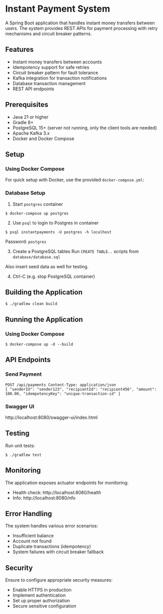 # Instant Payment System

A Spring Boot application that handles instant money transfers between users. The system provides REST APIs for payment
processing with retry mechanisms and circuit breaker patterns.

## Features

- Instant money transfers between accounts
- Idempotency support for safe retries
- Circuit breaker pattern for fault tolerance
- Kafka integration for transaction notifications
- Database transaction management
- REST API endpoints

## Prerequisites

- Java 21 or higher
- Gradle 8+
- PostgreSQL 15+ (server not running, only the client tools are needed)
- Apache Kafka 3.x
- Docker and Docker Compose

## Setup


### Using Docker Compose

For quick setup with Docker, use the provided `docker-compose.yml`:

### Database Setup

1. Start `postgres` container

`$ docker-compose up postgres`

2. Use `psql` to login to Postgres in container

`$ psql instantpayments -U postgres -h localhost`

Password: `postgres`

3. Create a PostgreSQL tables
Run `CREATE TABLE..` scripts from `database/database.sql`

Also insert seed data as well for testing.

4. Ctrl-C (e.g. stop PostgreSQL container)


## Building the Application

`$ ./gradlew clean build`

## Running the Application

### Using Docker Compose

`$ docker-compose up -d --build`


## API Endpoints

### Send Payment
```
POST /api/payments Content-Type: application/json
{ "senderId": "sender123", "recipientId": "recipient456", "amount": 100.00, "idempotencyKey": "unique-transaction-id" }
```

### Swagger UI

http://localhost:8080/swagger-ui/index.html


## Testing

Run unit tests:

`$ ./gradlew test`

## Monitoring

The application exposes actuator endpoints for monitoring:

- Health check: http://localhost:8080/health
- Info: http://localhost:8080/nfo

## Error Handling

The system handles various error scenarios:
- Insufficient balance
- Account not found
- Duplicate transactions (idempotency)
- System failures with circuit breaker fallback

## Security

Ensure to configure appropriate security measures:
- Enable HTTPS in production
- Implement authentication
- Set up proper authorization
- Secure sensitive configuration
